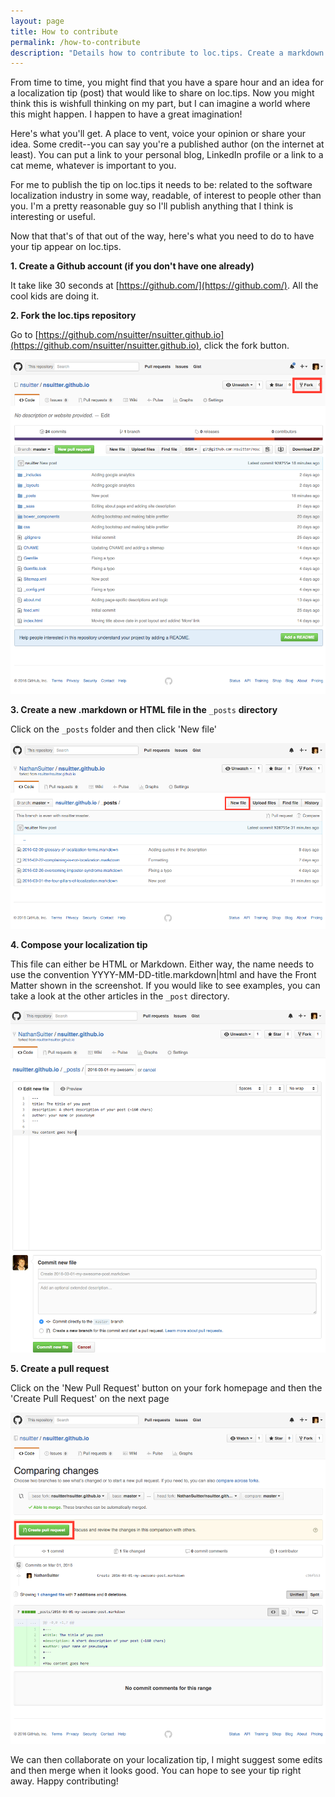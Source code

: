 ```yaml
---
layout: page
title: How to contribute
permalink: /how-to-contribute
description: "Details how to contribute to loc.tips. Create a markdown file, submit a pull request on Github. I review it, we go through feedback loops on Github and I publish"
---
```


From time to time, you might find that you have a spare hour and an idea for a localization tip (post) that would like to share on loc.tips. Now you might think this is wishfull thinking on my part, but I can imagine a world where this might happen. I happen to have a great imagination!

Here's what you'll get. A place to vent, voice your opinion or share your idea. Some credit--you can say you're a published author (on the internet at least). You can put a link to your personal blog, LinkedIn profile or a link to a cat meme, whatever is important to you.

For me to publish the tip on loc.tips it needs to be: related to the software localization industry in some way, readable, of interest to people other than you. I'm a pretty reasonable guy so I'll publish anything that I think is interesting or useful. 

Now that that's of that out of the way, here's what you need to do to have your tip appear on loc.tips.

**1. Create a Github account (if you don't have one already)**

It take like 30 seconds at [https://github.com/](https://github.com/). All the cool kids are doing it.

**2. Fork the loc.tips repository** 

Go to [https://github.com/nsuitter/nsuitter.github.io](https://github.com/nsuitter/nsuitter.github.io), click the fork button.

![How to fork loc.tips on github](img/contribute/repo.png)

**3. Create a new .markdown or HTML file in the** `_posts` **directory**

Click on the `_posts` folder and then click 'New file'

![New file button](img/contribute/click-new-file-to-write-post.png)

**4. Compose your localization tip**

This file can either be HTML or Markdown. Either way, the name needs to use the convention YYYY-MM-DD-title.markdown\|html and have the Front Matter shown in the screenshot. If you would like to see examples, you can take a look at the other articles in the `_post` directory.


![Compose your localization tip](img/contribute/compose-localization-tip.png)

**5. Create a pull request**

Click on the 'New Pull Request' button on your fork homepage and then the 'Create Pull Request' on the next page

![Create a pull request](img/contribute/pull-request-to-submit-localization-tip.png)

We can then collaborate on your localization tip, I might suggest some edits and then merge when it looks good. You can hope to see your tip right away. Happy contributing!